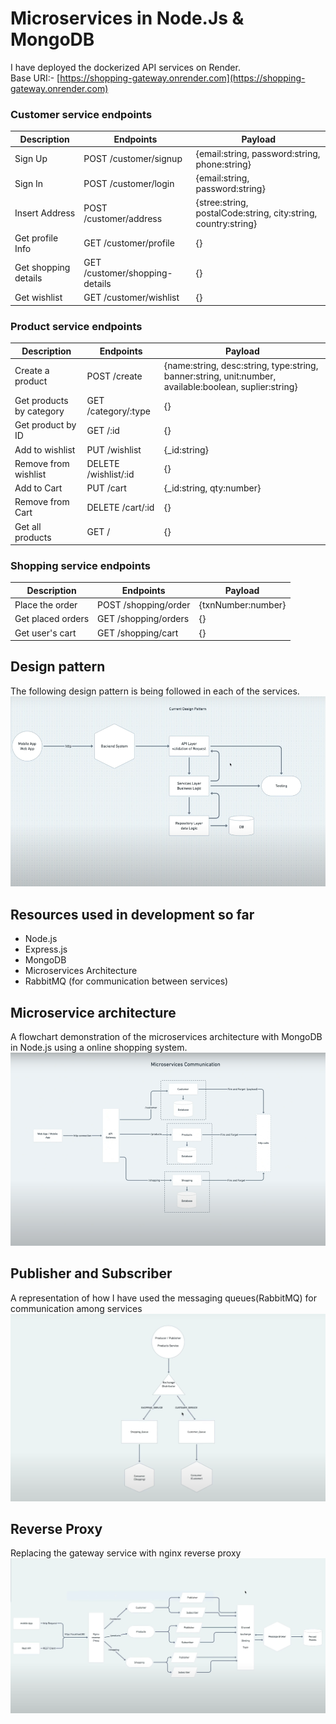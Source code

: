 # Microservices in Node.Js & MongoDB
I have deployed the dockerized API services on Render. <br/>
Base URI:- [https://shopping-gateway.onrender.com](https://shopping-gateway.onrender.com)

### Customer service endpoints
Description | Endpoints | Payload
--|--|--
Sign Up | POST /customer/signup | {email:string, password:string, phone:string}
Sign In | POST /customer/login | {email:string, password:string}
Insert Address | POST /customer/address | {stree:string, postalCode:string, city:string, country:string}
Get profile Info | GET /customer/profile | {}
Get shopping details | GET /customer/shopping-details | {}
Get wishlist | GET /customer/wishlist | {}

### Product service endpoints
Description | Endpoints | Payload
--|--|--
Create a product | POST /create | {name:string, desc:string, type:string, banner:string, unit:number, available:boolean, suplier:string}
Get products by category | GET /category/:type | {}
Get product by ID | GET /:id | {}
Add to wishlist | PUT /wishlist | {_id:string}
Remove from wishlist | DELETE /wishlist/:id | {}
Add to Cart | PUT /cart | {_id:string, qty:number}
Remove from Cart | DELETE /cart/:id | {}
Get all products | GET / | {}

### Shopping service endpoints
Description | Endpoints | Payload
--|--|--
Place the order | POST /shopping/order | {txnNumber:number}
Get placed orders | GET /shopping/orders | {}
Get user's cart | GET /shopping/cart | {}

## Design pattern
The following design pattern is being followed in each of the services.
![design pattern](https://github.com/SajjadMazhar/Shopping_system-microservice-architecture/blob/master/flowcharts/dp.png?raw=true)

## Resources used in development so far 
- Node.js
- Express.js
- MongoDB
- Microservices Architecture
- RabbitMQ (for communication between services)

## Microservice architecture
A flowchart demonstration of the microservices architecture with MongoDB in Node.js using a online shopping system.
![design pattern](https://github.com/SajjadMazhar/Shopping_system-microservice-architecture/blob/master/flowcharts/msc.png?raw=true)

## Publisher and Subscriber
A representation of how I have used the messaging queues(RabbitMQ) for communication among services 
![design pattern](https://github.com/SajjadMazhar/Shopping_system-microservice-architecture/blob/master/flowcharts/rmq.png?raw=true)

## Reverse Proxy
Replacing the gateway service with nginx reverse proxy
![design pattern](https://github.com/SajjadMazhar/Shopping_system-microservice-architecture/blob/master/flowcharts/rp.png?raw=true)
